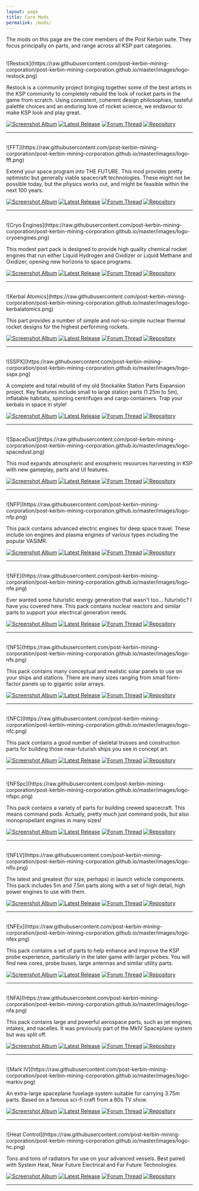 ```yaml
---
layout: page
title: Core Mods
permalink: /mods/
---
```


The mods on this page are the core members of the Post Kerbin suite. They focus principally on parts, and range across all KSP part categories. 

<br/>
![Restock](https://raw.githubusercontent.com/post-kerbin-mining-corporation/post-kerbin-mining-corporation.github.io/master/images/logo-restock.png)

Restock is a community project bringing together some of the best artists in the KSP community to completely rebuild the look of rocket parts in the game from scratch. Using consistent, coherent design philosophies, tasteful palettle choices and an enduring love of rocket science, we endavour to make KSP look and play great. 

[![Screenshot Album][album]](https://imgur.com/a/GeUwILX) 
[![Latest Release](https://img.shields.io/github/v/tag/post-kerbin-mining-corporation/NearFutureSpacecraft.svg?style=for-the-badge&logo=GitHub&label=latest_release&color=green)](https://github.com/PorktoberRevolution/ReStocked/releases/latest) 
[![Forum Thread][forum-thread]](https://forum.kerbalspaceprogram.com/index.php?/topic/182679-1111-restock-revamping-ksps-art-ksp-111-jan-31/)
[![Repository][source-repo]](https://github.com/PorktoberRevolution/ReStocked)

---
<br/>
![FFT](https://raw.githubusercontent.com/post-kerbin-mining-corporation/post-kerbin-mining-corporation.github.io/master/images/logo-fft.png)

Extend your space program into THE FUTURE. This mod provides pretty optimistic but generally viable spacecraft technologies. These might not be possible today, but the physics works out, and might be feasible within the next 100 years.


[![Screenshot Album][album]](https://imgur.com/a/e4pQloE) 
[![Latest Release](https://img.shields.io/github/v/tag/post-kerbin-mining-corporation/FarFutureTechnologies.svg?style=for-the-badge&logo=GitHub&label=latest_release&color=green)](https://github.com/post-kerbin-mining-corporation/FarFutureTechnologies/releases/latest) 
[![Forum Thread][forum-thread]](https://forum.kerbalspaceprogram.com/index.php?/topic/199070-111x-far-future-technologies-april-16/)
[![Repository][source-repo]](https://github.com/post-kerbin-mining-corporation/FarFutureTechnologies/)

---
<br/>
![Cryo Engines](https://raw.githubusercontent.com/post-kerbin-mining-corporation/post-kerbin-mining-corporation.github.io/master/images/logo-cryoengines.png)

This modest part pack is designed to provide high quality chemical rocket engines that run either Liquid Hydrogen and Oxidizer or Liquid Methane and Oxidizer, opening new horizons to space programs.


[![Screenshot Album][album]](https://imgur.com/a/yxcf3sG) 
[![Latest Release](https://img.shields.io/github/v/tag/post-kerbin-mining-corporation/CryoEngines.svg?style=for-the-badge&logo=GitHub&label=latest_release&color=green)](https://github.com/post-kerbin-mining-corporation/CryoEngines/releases/latest) 
[![Forum Thread][forum-thread]](https://forum.kerbalspaceprogram.com/index.php?/topic/106089-111x-cryogenic-engines-liquid-hydrogen-and-methane-rockets-mar-9-2021/)
[![Repository][source-repo]](https://github.com/post-kerbin-mining-corporation/CryoEngines/)

---

<br/>
![Kerbal Atomics](https://raw.githubusercontent.com/post-kerbin-mining-corporation/post-kerbin-mining-corporation.github.io/master/images/logo-kerbalatomics.png)

This part provides a number of simple and not-so-simple nuclear thermal rocket designs for the highest performing rockets.

[![Screenshot Album][album]](https://imgur.com/a/fJUG3) 
[![Latest Release](https://img.shields.io/github/v/tag/post-kerbin-mining-corporation/KerbalAtomics.svg?style=for-the-badge&logo=GitHub&label=latest_release&color=green)](https://github.com/post-kerbin-mining-corporation/KerbalAtomics/releases/latest) 
[![Forum Thread][forum-thread]](https://forum.kerbalspaceprogram.com/index.php?/topic/130503-111x-kerbal-atomics-fancy-nuclear-engines-december-23%C2%A02020/)
[![Repository][source-repo]](https://github.com/post-kerbin-mining-corporation/KerbalAtomics/)

---


<br/>
![SSPX](https://raw.githubusercontent.com/post-kerbin-mining-corporation/post-kerbin-mining-corporation.github.io/master/images/logo-sspx.png)

A complete and total rebuild of my old Stockalike Station Parts Expansion project. Key features include small to large station parts (1.25m to 5m), inflatable habitats, spinning centrifuges and cargo containers. Trap your kerbals in space in style!

[![Screenshot Album][album]](https://imgur.com/a/wBCin) 
[![Latest Release](https://img.shields.io/github/v/tag/post-kerbin-mining-corporation/StationPartsExpansionRedux.svg?style=for-the-badge&logo=GitHub&label=latest_release&color=green)](https://github.com/post-kerbin-mining-corporation/StationPartsExpansionRedux/releases/latest) 
[![Forum Thread][forum-thread]](https://forum.kerbalspaceprogram.com/index.php?/topic/170211-111x-stockalike-station-parts-redux-december-27-2020/)
[![Repository][source-repo]](https://github.com/ChrisAdderley/StationPartsExpansionRedux)

---

<br/>
![SpaceDust](https://raw.githubusercontent.com/post-kerbin-mining-corporation/post-kerbin-mining-corporation.github.io/master/images/logo-spacedust.png)

This mod expands atmospheric and exospheric resources harvesting in KSP with new gameplay, parts and UI features. 

[![Screenshot Album][album]](https://imgur.com/a/jQh56xF) 
[![Latest Release](https://img.shields.io/github/v/tag/post-kerbin-mining-corporation/SpaceDust.svg?style=for-the-badge&logo=GitHub&label=latest_release&color=green)](https://github.com/post-kerbin-mining-corporation/SpaceDust/releases/latest) 
[![Forum Thread][forum-thread]](https://forum.kerbalspaceprogram.com/index.php?/topic/197723-111x-space-dust-atmospheric-and-exospheric-harvesting-march-28/)
[![Repository][source-repo]](https://github.com/post-kerbin-mining-corporation/SpaceDust/)

---
<br/>
![NFP](https://raw.githubusercontent.com/post-kerbin-mining-corporation/post-kerbin-mining-corporation.github.io/master/images/logo-nfp.png)

This pack contains advanced electric engines for deep space travel. These include ion engines and plasma engines of various types including the popular VASIMR.


[![Screenshot Album][album]](https://imgur.com/a/mUxBC) 
[![Latest Release](https://img.shields.io/github/v/tag/post-kerbin-mining-corporation/NearFuturePropulsion.svg?style=for-the-badge&logo=GitHub&label=latest_release&color=green)](https://github.com/post-kerbin-mining-corporation/NearFuturePropulsion/releases/latest) 
[![Forum Thread][forum-thread]](https://forum.kerbalspaceprogram.com/index.php?/topic/155465-111x-near-future-technologies-all111x/)
[![Repository][source-repo]](https://github.com/post-kerbin-mining-corporation/NearFuturePropulsion/)

---
<br/>
![NFE](https://raw.githubusercontent.com/post-kerbin-mining-corporation/post-kerbin-mining-corporation.github.io/master/images/logo-nfe.png)

Ever wanted some futuristic energy generation that wasn't too... futuristic? I have you covered here. This pack contains nuclear reactors and similar parts to support your electrical generation needs. 

[![Screenshot Album][album]](https://imgur.com/a/JaN1h) 
[![Latest Release](https://img.shields.io/github/v/tag/post-kerbin-mining-corporation/NearFutureElectrical.svg?style=for-the-badge&logo=GitHub&label=latest_release&color=green)](https://github.com/post-kerbin-mining-corporation/NearFutureElectrical/releases/latest)
[![Forum Thread][forum-thread]](https://forum.kerbalspaceprogram.com/index.php?/topic/155465-111x-near-future-technologies-all111x/)
[![Repository][source-repo]](https://github.com/post-kerbin-mining-corporation/NearFutureElectrical/)

---
<br/>
![NFS](https://raw.githubusercontent.com/post-kerbin-mining-corporation/post-kerbin-mining-corporation.github.io/master/images/logo-nfs.png)

This pack contains many conceptual and realistic solar panels to use on your ships and stations. There are many sizes ranging from small form-factor panels up to gigantic solar arrays.

[![Screenshot Album][album]](https://imgur.com/a/PmTTebZ) 
[![Latest Release](https://img.shields.io/github/v/tag/post-kerbin-mining-corporation/NearFutureSolar.svg?style=for-the-badge&logo=GitHub&label=latest_release&color=green)](https://github.com/post-kerbin-mining-corporation/NearFutureSolar/releases/latest) 
[![Forum Thread][forum-thread]](https://forum.kerbalspaceprogram.com/index.php?/topic/155465-111x-near-future-technologies-all111x/)
[![Repository][source-repo]](https://github.com/post-kerbin-mining-corporation/NearFutureSolar/)

---
<br/>
![NFC](https://raw.githubusercontent.com/post-kerbin-mining-corporation/post-kerbin-mining-corporation.github.io/master/images/logo-nfc.png)

This pack contains a good number of skeletal trusses and construction parts for building those near-futurish ships you see in concept art. 

[![Screenshot Album][album]](https://imgur.com/a/J4UdN) 
[![Latest Release](https://img.shields.io/github/v/tag/post-kerbin-mining-corporation/NearFutureConstruction.svg?style=for-the-badge&logo=GitHub&label=latest_release&color=green)](https://github.com/post-kerbin-mining-corporation/NearFutureConstruction/releases/latest) 
[![Forum Thread][forum-thread]](https://forum.kerbalspaceprogram.com/index.php?/topic/155465-111x-near-future-technologies-all111x/)
[![Repository][source-repo]](https://github.com/post-kerbin-mining-corporation/NearFutureConstruction/)

---
<br/>
![NFSpc](https://raw.githubusercontent.com/post-kerbin-mining-corporation/post-kerbin-mining-corporation.github.io/master/images/logo-nfspc.png)

This pack contains a variety of parts for building crewed spacecraft. This means command pods. Actually, pretty much just command pods, but also monopropellant engines in many sizes!

[![Screenshot Album][album]](https://imgur.com/a/qxWaPlm) 
[![Latest Release](https://img.shields.io/github/v/tag/post-kerbin-mining-corporation/NearFutureSpacecraft.svg?style=for-the-badge&logo=GitHub&label=latest_release&color=green)](https://github.com/post-kerbin-mining-corporation/NearFutureConstruction/releases/latest) 
[![Forum Thread][forum-thread]](https://forum.kerbalspaceprogram.com/index.php?/topic/155465-111x-near-future-technologies-all111x/)
[![Repository][source-repo]](https://github.com/post-kerbin-mining-corporation/NearFutureSpacecraft/)

---
<br/>
![NFLV](https://raw.githubusercontent.com/post-kerbin-mining-corporation/post-kerbin-mining-corporation.github.io/master/images/logo-nflv.png)

The latest and greatest (for size, perhaps) in launch vehicle components. This pack includes 5m and 7.5m parts along with a set of high detail, high power engines to use with them. 

[![Screenshot Album][album]](https://imgur.com/a/q58Dj0s)
[![Latest Release](https://img.shields.io/github/v/tag/post-kerbin-mining-corporation/NearFutureLaunchVehicles.svg?style=for-the-badge&logo=GitHub&label=latest_release&color=green)](https://github.com/post-kerbin-mining-corporation/NearFutureLaunchVehicles/releases/latest) 
[![Forum Thread][forum-thread]](https://forum.kerbalspaceprogram.com/index.php?/topic/155465-111x-near-future-technologies-all111x/)
[![Repository][source-repo]](https://github.com/post-kerbin-mining-corporation/NearFutureLaunchVehicles)

---
<br/>
![NFEx](https://raw.githubusercontent.com/post-kerbin-mining-corporation/post-kerbin-mining-corporation.github.io/master/images/logo-nfex.png)

This pack contains a set of parts to help enhance and improve the KSP probe experience, particularly in the later game with larger probes. You will find new cores, probe buses, large antennas and similar utility parts. 


[![Screenshot Album][album]](https://imgur.com/a/GMjNGox) 
[![Latest Release](https://img.shields.io/github/v/tag/post-kerbin-mining-corporation/NearFutureExploration.svg?style=for-the-badge&logo=GitHub&label=latest_release&color=green)](https://github.com/post-kerbin-mining-corporation/NearFutureExploration/releases/latest) 
[![Forum Thread][forum-thread]](https://forum.kerbalspaceprogram.com/index.php?/topic/155465-111x-near-future-technologies-all111x/)
[![Repository][source-repo]](https://github.com/post-kerbin-mining-corporation/NearFutureExploration/)

---
<br/>
![NFA](https://raw.githubusercontent.com/post-kerbin-mining-corporation/post-kerbin-mining-corporation.github.io/master/images/logo-nfa.png)

This pack contains large and powerful aerospace parts, such as jet engines, intakes, and nacelles. It was previously part of the MkIV Spaceplane system but was split off. 


[![Screenshot Album][album]](https://imgur.com/a/Qq3lZY6) 
[![Latest Release](https://img.shields.io/github/v/tag/post-kerbin-mining-corporation/NearFutureAeronautics.svg?style=for-the-badge&logo=GitHub&label=latest_release&color=green)](https://github.com/post-kerbin-mining-corporation/NearFutureAeronautics/releases/latest) 
[![Forum Thread][forum-thread]](https://forum.kerbalspaceprogram.com/index.php?/topic/155465-111x-near-future-technologies-all111x/)
[![Repository][source-repo]](https://github.com/post-kerbin-mining-corporation/NearFutureAeronautics/)

---
<br/>
![Mark IV](https://raw.githubusercontent.com/post-kerbin-mining-corporation/post-kerbin-mining-corporation.github.io/master/images/logo-markiv.png)

An extra-large spaceplane fuselage system suitable for carrying 3.75m parts. Based on a famous sci-fi craft from a 60s TV show. 

[![Screenshot Album][album]](https://imgur.com/a/bxLmn) 
[![Latest Release](https://img.shields.io/github/v/tag/post-kerbin-mining-corporation/MkIVSystem.svg?style=for-the-badge&logo=GitHub&label=latest_release&color=green)](https://github.com/post-kerbin-mining-corporation/MkIVSystem/releases/latest) 
[![Forum Thread][forum-thread]](https://forum.kerbalspaceprogram.com/index.php?/topic/91713-110x-mark-iv-spaceplane-system-august-3/)
[![Repository][source-repo]](https://github.com/post-kerbin-mining-corporation/MkIVSystem/)

---
<br/>
![Heat Control](https://raw.githubusercontent.com/post-kerbin-mining-corporation/post-kerbin-mining-corporation.github.io/master/images/logo-hc.png)

Tons and tons of radiators for use on your advanced vessels. Best paired with System Heat, Near Future Electrical and Far Future Technologies. 


[![Screenshot Album][album]](https://imgur.com/a/2vESo) 
[![Latest Release](https://img.shields.io/github/v/tag/post-kerbin-mining-corporation/HeatControl.svg?style=for-the-badge&logo=GitHub&label=latest_release&color=green)](https://github.com/post-kerbin-mining-corporation/HeatControl/releases/latest) 
[![Forum Thread][forum-thread]](https://forum.kerbalspaceprogram.com/index.php?/topic/112027-111x-heat-control-more-radiators-jan-19-2020/)
[![Repository][source-repo]](https://github.com/post-kerbin-mining-corporation/HeatControl/)

---

[forum-thread]: https://img.shields.io/badge/KSP_FORUM_THREAD-1265a1?style=for-the-badge "Forum Thread"
[album]: https://img.shields.io/badge/PICTURES-1265a1?style=for-the-badge "Album"
[source-repo]: https://img.shields.io/badge/Repository-24292e?style=for-the-badge&logo=GitHub "A"
